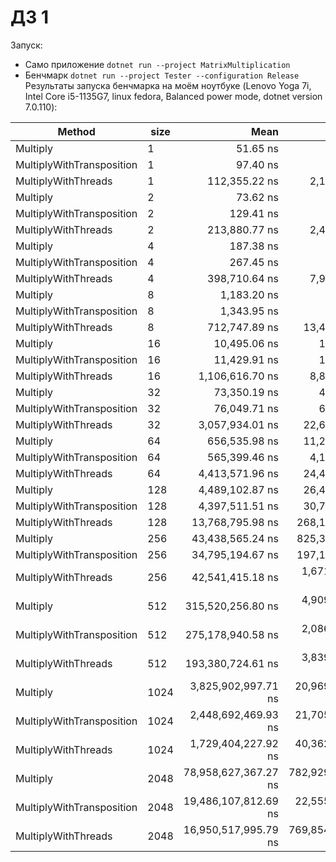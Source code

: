 # ДЗ 1
Запуск:
- Само приложение `dotnet run --project MatrixMultiplication`
- Бенчмарк `dotnet run --project Tester --configuration Release`
Результаты запуска бенчмарка на моём ноутбуке (Lenovo Yoga 7i, Intel Core i5-1135G7, linux fedora, Balanced power mode, dotnet version 7.0.110):

|                    Method | size |                 Mean |              Error |               StdDev |               Median |
|-------------------------- |----- |---------------------:|-------------------:|---------------------:|---------------------:|
|                  Multiply |    1 |             51.65 ns |           0.541 ns |             0.506 ns |             51.68 ns |
| MultiplyWithTransposition |    1 |             97.40 ns |           1.745 ns |             1.633 ns |             97.38 ns |
|       MultiplyWithThreads |    1 |        112,355.22 ns |       2,199.356 ns |         3,793.781 ns |        111,882.22 ns |
|                  Multiply |    2 |             73.62 ns |           1.518 ns |             3.067 ns |             73.39 ns |
| MultiplyWithTransposition |    2 |            129.41 ns |           2.646 ns |             5.581 ns |            127.33 ns |
|       MultiplyWithThreads |    2 |        213,880.77 ns |       2,425.188 ns |         2,268.522 ns |        213,821.02 ns |
|                  Multiply |    4 |            187.38 ns |           3.031 ns |             3.941 ns |            188.15 ns |
| MultiplyWithTransposition |    4 |            267.45 ns |           4.426 ns |             4.140 ns |            266.27 ns |
|       MultiplyWithThreads |    4 |        398,710.64 ns |       7,933.852 ns |        18,701.022 ns |        406,104.77 ns |
|                  Multiply |    8 |          1,183.20 ns |          18.319 ns |            21.807 ns |          1,176.66 ns |
| MultiplyWithTransposition |    8 |          1,343.95 ns |           9.471 ns |             7.908 ns |          1,341.15 ns |
|       MultiplyWithThreads |    8 |        712,747.89 ns |      13,407.258 ns |        16,465.317 ns |        718,197.25 ns |
|                  Multiply |   16 |         10,495.06 ns |         100.544 ns |            89.130 ns |         10,503.48 ns |
| MultiplyWithTransposition |   16 |         11,429.91 ns |         190.355 ns |           178.058 ns |         11,394.59 ns |
|       MultiplyWithThreads |   16 |      1,106,616.70 ns |       8,819.490 ns |         7,818.248 ns |      1,109,222.14 ns |
|                  Multiply |   32 |         73,350.19 ns |         448.584 ns |           397.658 ns |         73,411.89 ns |
| MultiplyWithTransposition |   32 |         76,049.71 ns |         667.162 ns |           624.064 ns |         76,375.66 ns |
|       MultiplyWithThreads |   32 |      3,057,934.01 ns |      22,688.648 ns |        18,946.049 ns |      3,054,700.95 ns |
|                  Multiply |   64 |        656,535.98 ns |      11,264.545 ns |        10,536.863 ns |        653,887.08 ns |
| MultiplyWithTransposition |   64 |        565,399.46 ns |       4,147.210 ns |         3,237.868 ns |        564,493.79 ns |
|       MultiplyWithThreads |   64 |      4,413,571.96 ns |      24,437.349 ns |        22,858.712 ns |      4,420,332.52 ns |
|                  Multiply |  128 |      4,489,102.87 ns |      26,453.960 ns |        22,090.255 ns |      4,489,450.15 ns |
| MultiplyWithTransposition |  128 |      4,397,511.51 ns |      30,765.673 ns |        25,690.730 ns |      4,398,671.86 ns |
|       MultiplyWithThreads |  128 |     13,768,795.98 ns |     268,175.453 ns |       250,851.485 ns |     13,638,801.16 ns |
|                  Multiply |  256 |     43,438,565.24 ns |     825,341.821 ns |       810,596.026 ns |     43,208,517.25 ns |
| MultiplyWithTransposition |  256 |     34,795,194.67 ns |     197,182.844 ns |       184,444.955 ns |     34,808,392.46 ns |
|       MultiplyWithThreads |  256 |     42,541,415.18 ns |   1,671,058.728 ns |     4,927,154.363 ns |     41,822,308.87 ns |
|                  Multiply |  512 |    315,520,256.80 ns |   4,909,347.272 ns |    11,378,158.823 ns |    311,317,512.00 ns |
| MultiplyWithTransposition |  512 |    275,178,940.58 ns |   2,086,409.959 ns |     2,712,922.284 ns |    275,336,514.00 ns |
|       MultiplyWithThreads |  512 |    193,380,724.61 ns |   3,839,750.279 ns |     4,715,558.174 ns |    195,895,608.00 ns |
|                  Multiply | 1024 |  3,825,902,997.71 ns |  20,969,144.786 ns |    18,588,600.670 ns |  3,824,406,092.00 ns |
| MultiplyWithTransposition | 1024 |  2,448,692,469.93 ns |  21,705,234.641 ns |    20,303,089.950 ns |  2,448,005,093.00 ns |
|       MultiplyWithThreads | 1024 |  1,729,404,227.92 ns |  40,362,379.062 ns |   111,169,713.853 ns |  1,768,764,004.50 ns |
|                  Multiply | 2048 | 78,958,627,367.27 ns | 782,929,152.883 ns |   732,352,415.370 ns | 79,031,074,287.00 ns |
| MultiplyWithTransposition | 2048 | 19,486,107,812.69 ns |  22,555,464.408 ns |    18,834,834.323 ns | 19,489,894,671.00 ns |
|       MultiplyWithThreads | 2048 | 16,950,517,995.79 ns | 769,854,390.625 ns | 2,269,933,040.458 ns | 16,928,307,917.00 ns |
